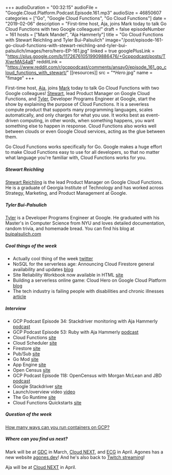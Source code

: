 +++
audioDuration = "00:32:15"
audioFile = "Google.Cloud.Platform.Podcast.Episode.161.mp3"
audioSize = 46850607
categories = ["Go", "Google Cloud Functions", "Go Cloud Functions"]
date = "2019-02-06"
description = "First-time host, Aja, joins Mark today to talk Go Cloud Functions with two Google colleagues!"
draft = false
episodeNumber = 161
hosts = ["Mark Mandel", "Aja Hammerly"]
title = "Go Cloud Functions with Stewart Reichling and Tyler Bui-Palsulich"
image="/post/episode-161-go-cloud-functions-with-stewart-reichling-and-tyler-bui-palsulich/images/hero/hero-EP-161.jpg"
linked = true
googlePlusLink = "https://plus.google.com/b/117267610519909886476/+Gcppodcast/posts/TXjwrMAS4aB"
redditLink = "https://www.reddit.com/r/gcppodcast/comments/ansay0/episode_161_go_cloud_functions_with_stewart/"
[[resources]]
  src = "**Hero*.jpg"
  name = "fimage"
+++

First-time host, [Aja](https://twitter.com/the_thagomizer), joins [Mark](https://twitter.com/Neurotic) today to talk Go Cloud Functions with two Google colleagues! [Stewart](https://twitter.com/stewblr), lead Product Manager on Google Cloud Functions, and [Tyler](https://www.twitter.com/tbpalsulich), Developer Programs Engineer at Google, start the show by explaining the purpose of Cloud Functions. It is a severless compute product that supports many programming languages, scales automatically, and only charges for what you use. It works best as event-driven computing, in other words, when something happens, you want something else to happen in response. Cloud Functions also works well between clouds or even Google Cloud services, acting as the glue between them.

Go Cloud Functions works specifically for Go. Google makes a huge effort to make Cloud Functions easy to use for all developers, so that no matter what language you're familiar with, Cloud Functions works for you.

<!--more-->

##### Stewart Reichling

[Stewart Reichling](https://twitter.com/stewblr) is the lead Product Manager on Google Cloud Functions. He is a graduate of Georgia Institute of Technology and has worked across Strategy, Marketing, and Product Management at Google.

##### Tyler Bui-Palsulich

[Tyler](https://www.twitter.com/tbpalsulich) is a Developer Programs Engineer at Google. He graduated with his Master's in Computer Science from NYU and loves detailed documentation, random trivia, and homemade bread. You can find his blog at [buipalsulich.com](https://www.buipalsulich.com)

##### Cool things of the week

* Actually cool thing of the week [twitter](https://twitter.com/uhoelzle/status/1090805768729767936)
* NoSQL for the serverless age: Announcing Cloud Firestore general availability and updates [blog](https://cloud.google.com/blog/products/databases/announcing-cloud-firestore-general-availability-and-updates)
* Site Reliability Workbook now available in HTML [site](http://landing.google.com/sre/workbook/toc/)
* Building a serverless online game: Cloud Hero on Google Cloud Platform [blog](https://cloud.google.com/blog/products/application-development/building-a-serverless-online-game-cloud-hero-on-google-cloud-platform)
* The tech industry is failing people with disabilities and chronic illnesses [article](https://medium.com/@racheltho/the-tech-industry-is-failing-people-with-disabilities-and-chronic-illnesses-8e8aa17937f3)

##### Interview

* GCP Podcast Episode 34: Stackdriver monitoring with Aja Hammerly [podcast](https://www.gcppodcast.com/post/episode-34-stackdriver-monitoring-with-aja-hammerly/)
* GCP Podcast Episode 53: Ruby with Aja Hammerly [podcast](https://www.gcppodcast.com/post/episode-53-ruby-with-aja-hammerly/)
* Cloud Functions [site](https://cloud.google.com/functions/)
* Cloud Scheduler [site](https://cloud.google.com/scheduler/)
* Firestore [site](https://firebase.google.com/docs/firestore/)
* Pub/Sub [site](https://cloud.google.com/pubsub/)
* Go Mod [site](https://github.com/golang/go/wiki/Modules)
* App Engine [site](https://cloud.google.com/appengine/)
* Open Census [site](https://opencensus.io)
* GCP Podcast Episode 118: OpenCensus with Morgan McLean and JBD [podcast](https://www.gcppodcast.com/post/episode-118-opencensus-with-morgan-mclean-and-jbd/)
* Google Stackdriver [site](https://cloud.google.com/stackdriver/)
* Launch/overview video [video](https://www.youtube.com/watch?v=RbnyUpVRq_4)
* The Go Runtime [site](https://cloud.google.com/functions/docs/concepts/go-runtime)
* Cloud Functions Quickstarts [site](https://cloud.google.com/functions/docs/quickstarts)

##### Question of the week

[How many ways can you run containers on GCP?](https://cloud.google.com/compute/docs/containers/deploying-containers)

##### Where can you find us next?

Mark will be at [GDC](https://gdconf.com) in March, [Cloud NEXT](https://cloud.withgoogle.com/next18/sf), and [ECG](http://ecgconf.com) in April. Agones has a new website [agones.dev](https://agones.dev)! And he's also back to [Twitch streaming](https://www.twitch.tv/markmandel)!

Aja will be at [Cloud NEXT](https://cloud.withgoogle.com/next18/sf) in April.